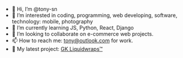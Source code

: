 - 👋 Hi, I’m @tony-sn
- 👀 I’m interested in coding, programming, web developing, software, technology: mobile, photography
- 🌱 I’m currently learning JS, Python, React, Django
- 💞️ I’m looking to collaborate on e-commerce web projects.
- 📫 How to reach me: tony@outlook.com for work.
- 🚀 My latest project: [GK Liquidwraps™](https://gkliquidwraps.vercel.app/)

<!---
tony-sn/tony-sn is a ✨ special ✨ repository because its `README.md` (this file) appears on your GitHub profile.
You can click the Preview link to take a look at your changes.
--->
